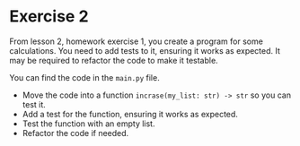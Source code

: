 # Exercise 2
From lesson 2, homework exercise 1, you create a program for some calculations. 
You need to add tests to it, ensuring it works as expected.
It may be required to refactor the code to make it testable.

You can find the code in the `main.py` file.

* Move the code into a function `incrase(my_list: str) -> str` so you can test it.
* Add a test for the function, ensuring it works as expected.
* Test the function with an empty list.
* Refactor the code if needed.
